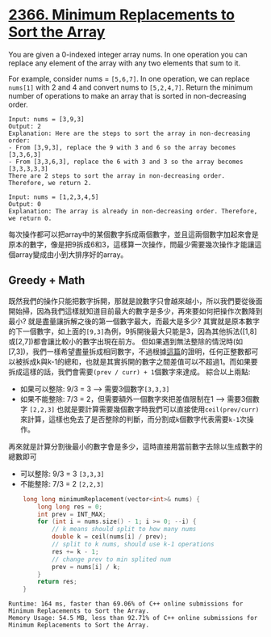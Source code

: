 # [2366. Minimum Replacements to Sort the Array](https://leetcode.com/problems/minimum-replacements-to-sort-the-array/)

You are given a 0-indexed integer array nums. In one operation you can replace any element of the array with any two elements that sum to it.

For example, consider nums = `[5,6,7]`. In one operation, we can replace `nums[1]` with 2 and 4 and convert nums to `[5,2,4,7]`.
Return the minimum number of operations to make an array that is sorted in non-decreasing order.

```
Input: nums = [3,9,3]
Output: 2
Explanation: Here are the steps to sort the array in non-decreasing order:
- From [3,9,3], replace the 9 with 3 and 6 so the array becomes [3,3,6,3]
- From [3,3,6,3], replace the 6 with 3 and 3 so the array becomes [3,3,3,3,3]
There are 2 steps to sort the array in non-decreasing order. Therefore, we return 2.
```

```
Input: nums = [1,2,3,4,5]
Output: 0
Explanation: The array is already in non-decreasing order. Therefore, we return 0. 
```

每次操作都可以把array中的某個數字拆成兩個數字，並且這兩個數字加起來會是原本的數字，像是把9拆成6和3，這樣算一次操作，問最少需要幾次操作才能讓這個array變成由小到大排序好的array。

## Greedy + Math
既然我們的操作只能把數字拆開，那就是說數字只會越來越小，所以我們要從後面開始掃，因為我們這樣就知道目前最大的數字是多少，再來要如何把操作次數降到最小? 就是盡量讓拆解之後的第一個數字最大，而最大是多少? 其實就是原本數字的下一個數字，如上面的`[9,3]`為例，9拆開後最大只能是3，因為其他拆法([1,8]或[2,7])都會讓比較小的數字出現在前方。
但如果遇到無法整除的情況時(如[7,3])，我們一樣希望盡量拆成相同數字，不過根據[這篇](https://www.geeksforgeeks.org/split-the-number-into-n-parts-such-that-difference-between-the-smallest-and-the-largest-part-is-minimum/)的證明，任何正整數都可以被拆成k與k-1的總和，也就是其實拆開的數字之間差值可以不超過1。而如果要拆成這樣的話，我們會需要`(prev / curr) + 1`個數字來達成。
綜合以上兩點:
- 如果可以整除: 9/3 = 3 --> 需要3個數字`[3,3,3]`
- 如果不能整除: 7/3 = 2，但需要額外一個數字來把差值限制在1 --> 需要3個數字 `[2,2,3]`
也就是要計算需要幾個數字時我們可以直接使用`ceil(prev/curr)`來計算，這樣也免去了是否整除的判斷，而分割成`k`個數字代表需要`k-1`次操作。

再來就是計算分割後最小的數字會是多少，這時直接用當前數字去除以生成數字的總數即可
- 可以整除: 9/3 = 3 `[3,3,3]`
- 不能整除: 7/3 = 2 `[2,2,3]`


```cpp
    long long minimumReplacement(vector<int>& nums) {
        long long res = 0;
        int prev = INT_MAX;
        for (int i = nums.size() - 1; i >= 0; --i) {
            // k means should split to how many nums
            double k = ceil(nums[i] / prev);
            // split to k nums, should use k-1 operations
            res += k - 1;
            // change prev to min splited num
            prev = nums[i] / k;
        }
        return res;
    }
```

```
Runtime: 164 ms, faster than 69.06% of C++ online submissions for Minimum Replacements to Sort the Array.
Memory Usage: 54.5 MB, less than 92.71% of C++ online submissions for Minimum Replacements to Sort the Array.
```
